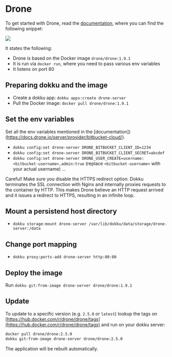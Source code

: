 # Drone

To get started with Drone, read the
[documentation](https://docs.drone.io/server/provider/bitbucket-cloud/), where
you can find the following snippet:

![](drone-run-config.png)

It states the following:

* Drone is based on the Docker image `drone/drone:1.9.1`
* It is run via `docker run`, where you need to pass various env variables
* It listens on port 80

## Preparing dokku and the image

* Create a dokku app: `dokku apps:create drone-server`
* Pull the Docker image: `docker pull drone/drone:1.9.1`

## Set the env variables

Set all the env variables mentioned in the [documentation])(https://docs.drone.io/server/provider/bitbucket-cloud/).

* `dokku config:set drone-server DRONE_BITBUCKET_CLIENT_ID=1234`
* `dokku config:set drone-server DRONE_BITBUCKET_CLIENT_SECRET=abcdef`
* `dokku config:set drone-server DRONE_USER_CREATE=username:<bitbucket-username>,admin:true` (replace `<bitbucket-username>` with your actual username)
...

Careful!
Make sure you disable the HTTPS redirect option. Dokku terminates the SSL
connection with Nginx and internally proxies requests to the container by HTTP.
This makes Drone believe an HTTP request arrived and it issues a redirect to
HTTPS, resulting in an infinite loop.

## Mount a persistend host directory

* `dokku storage:mount drone-server /var/lib/dokku/data/storage/drone-server:/data`

## Change port mapping

* `dokku proxy:ports-add drone-server http:80:80`

## Deploy the image

Run `dokku git:from-image drone-server drone/drone:1.9.1`

## Update
To update to a specific version (e.g. `2.5.0` or `latest`) lookup the tags on [https://hub.docker.com/r/drone/drone/tags](https://hub.docker.com/r/drone/drone/tags) and run on your dokku server:

```sh
docker pull drone/drone:2.5.0
dokku git:from-image drone-server drone/drone:2.5.0
```

The application will be rebuilt automatically.
